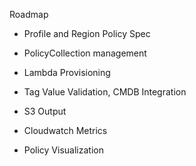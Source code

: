 
Roadmap

- Profile and Region Policy Spec

- PolicyCollection management

- Lambda Provisioning

- Tag Value Validation, CMDB Integration

- S3 Output

- Cloudwatch Metrics

- Policy Visualization
